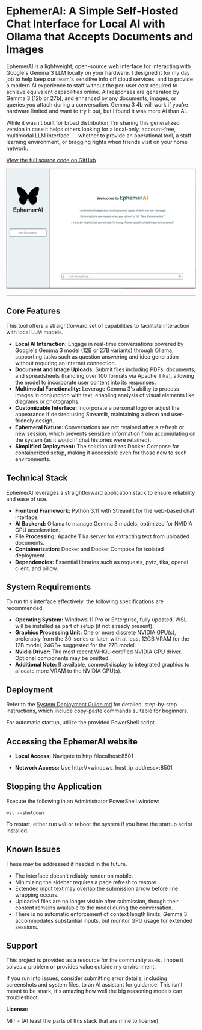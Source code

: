 # EphemerAl: A Simple Self-Hosted Chat Interface for Local AI with Ollama that Accepts Documents and Images

EphemerAl is a lightweight, open-source web interface for interacting with Google's Gemma 3 LLM locally on your hardware. I designed it for my day job to help keep our team's sensitive info off cloud services, and to provide a modern AI experience to staff without the per-user cost required to achieve equivalent capabilities online. All responses are generated by Gemma 3 (12b or 27b), and enhanced by any documents, images, or queries you attach during a conversation. Gemma 3 4b will work if you're hardware limited and want to try it out, but I found it was more Ai than AI. 

While it wasn’t built for broad distribution, I’m sharing this generalized version in case it helps others looking for a local-only, account-free, multimodal LLM interface. . . whether to provide an operational tool, a staff learning environment, or bragging rights when friends visit on your home network.

[View the full source code on GitHub](https://github.com/eowensai/EphemerAl)

![A screenshot of EphemerAl, a Docker-based self-hosted AI assistant for local LLM document Q&A and image analysis using Ollama](Ephemeral%20Screenshot.jpg)

---

## Core Features

This tool offers a straightforward set of capabilities to facilitate interaction with local LLM models.

- **Local AI Interaction:** Engage in real-time conversations powered by Google's Gemma 3 model (12B or 27B variants) through Ollama, supporting tasks such as question answering and idea generation without requiring an internet connection.
- **Document and Image Uploads:** Submit files including PDFs, documents, and spreadsheets (handling over 100 formats via Apache Tika), allowing the model to incorporate user content into its responses.
- **Multimodal Functionality:** Leverage Gemma 3's ability to process images in conjunction with text, enabling analysis of visual elements like diagrams or photographs.
- **Customizable Interface:** Incorporate a personal logo or adjust the appearance if desired using Streamlit, maintaining a clean and user-friendly design.
- **Ephemeral Nature:** Conversations are not retained after a refresh or new session, which prevents sensitive information from accumulating on the system (as it would if chat histories were retained).
- **Simplified Deployment:** The solution utilizes Docker Compose for containerized setup, making it accessible even for those new to such environments.

## Technical Stack

EphemerAl leverages a straightforward application stack to ensure reliability and ease of use.

- **Frontend Framework:** Python 3.11 with Streamlit for the web-based chat interface.
- **AI Backend:** Ollama to manage Gemma 3 models, optimized for NVIDIA GPU acceleration.
- **File Processing:** Apache Tika server for extracting text from uploaded documents.
- **Containerization:** Docker and Docker Compose for isolated deployment.
- **Dependencies:** Essential libraries such as requests, pytz, tika, openai client, and pillow.

## System Requirements

To run this interface effectively, the following specifications are recommended.

- **Operating System:** Windows 11 Pro or Enterprise, fully updated.  WSL will be installed as part of setup (if not already present).
- **Graphics Processing Unit:** One or more discrete NVIDIA GPU(s), preferably from the 30-series or later, with at least 12GB VRAM for the 12B model, 24GB+ suggested for the 27B model.
- **Nvidia Driver:** The most recent WHQL-certified NVIDIA GPU driver. Optional components may be omitted.
- **Additional Note:** If available, connect display to integrated graphics to allocate more VRAM to the NVIDIA GPU(s).

## Deployment

Refer to the [System Deployment Guide.md](System%20Deployment%20Guide.md) for detailed, step-by-step instructions, which include copy-paste commands suitable for beginners.

For automatic startup, utilize the provided PowerShell script.

## Accessing the EphemerAl website

- **Local Access:** Navigate to http://localhost:8501

- **Network Access:** Use http://<windows_host_ip_address>:8501

## Stopping the Application

Execute the following in an Administrator PowerShell window:

```
wsl --shutdown
```

To restart, either run `wsl` or reboot the system if you have the startup script installed.

## Known Issues

These may be addressed if needed in the future.

- The interface doesn't reliably render on mobile.
- Minimizing the sidebar requires a page refresh to restore.
- Extended input text may overlap the submission arrow before line wrapping occurs.
- Uploaded files are no longer visible after submission, though their content remains available to the model during the conversation.
- There is no automatic enforcement of context length limits; Gemma 3 accommodates substantial inputs, but monitor GPU usage for extended sessions.

## Support

This project is provided as a resource for the community as-is. I hope it solves a problem or provides value outside my environment.

If you run into issues, consider submitting error details, including screenshots and system files, to an AI assistant for guidance. This isn't meant to be snark, it's amazing how well the big reasoning models can troubleshoot.

**License:** 

MIT - (At least the parts of this stack that are mine to license)
